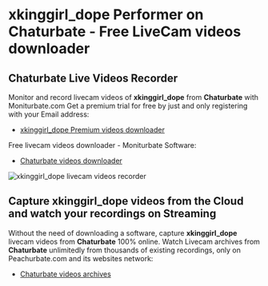 # xkinggirl_dope Performer on Chaturbate - Free LiveCam videos downloader

## Chaturbate Live Videos Recorder

Monitor and record livecam videos of **xkinggirl_dope** from **Chaturbate** with Moniturbate.com
Get a premium trial for free by just and only registering with your Email address:
* [xkinggirl_dope Premium videos downloader](https://moniturbate.com/request-demo-licence-key.html)

Free livecam videos downloader - Moniturbate Software:
* [Chaturbate videos downloader](https://moniturbate.com/moniturbate-download-software.html)

![xkinggirl_dope livecam videos recorder](https://peachurnet.com/templates/moniturbate-software.png)


## Capture xkinggirl_dope videos from the Cloud and watch your recordings on Streaming

Without the need of downloading a software, capture **xkinggirl_dope** livecam videos from **Chaturbate** 100% online.
Watch Livecam archives from **Chaturbate** unlimitedly from thousands of existing recordings, only on Peachurbate.com and its websites network:
* [Chaturbate videos archives](https://peachurnet.com/)